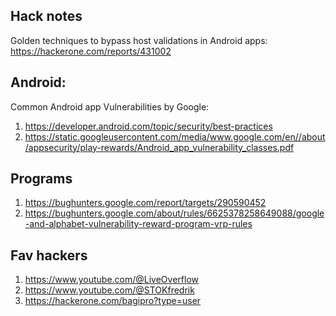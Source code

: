 ## Hack notes

Golden techniques to bypass host validations in Android apps: https://hackerone.com/reports/431002

## Android:
Common Android app Vulnerabilities by Google: 
  1. https://developer.android.com/topic/security/best-practices
  2. https://static.googleusercontent.com/media/www.google.com/en//about/appsecurity/play-rewards/Android_app_vulnerability_classes.pdf

## Programs

1. https://bughunters.google.com/report/targets/290590452
1. https://bughunters.google.com/about/rules/6625378258649088/google-and-alphabet-vulnerability-reward-program-vrp-rules

## Fav hackers

1. https://www.youtube.com/@LiveOverflow
2. https://www.youtube.com/@STOKfredrik
3. https://hackerone.com/bagipro?type=user  

